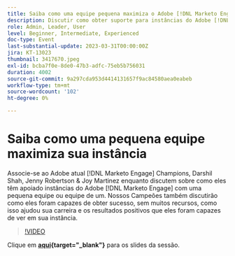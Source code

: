 ```yaml
---
title: Saiba como uma equipe pequena maximiza o Adobe [!DNL Marketo Engage] instância
description: Discutir como obter suporte para instâncias do Adobe [!DNL Marketo Engage] com uma pequena equipe ou equipe de um.
role: Admin, Leader, User
level: Beginner, Intermediate, Experienced
doc-type: Event
last-substantial-update: 2023-03-31T00:00:00Z
jira: KT-13023
thumbnail: 3417670.jpeg
exl-id: bcba7f0e-8de0-47b3-adfc-75eb5b756031
duration: 4002
source-git-commit: 9a297cda953d4414131657f9ac84580aea0eabeb
workflow-type: tm+mt
source-wordcount: '102'
ht-degree: 0%

---
```


# Saiba como uma pequena equipe maximiza sua instância

Associe-se ao Adobe atual [!DNL Marketo Engage] Champions, Darshil Shah, Jenny Robertson &amp; Joy Martinez enquanto discutem sobre como eles têm apoiado instâncias do Adobe [!DNL Marketo Engage] com uma pequena equipe ou equipe de um. Nossos Campeões também discutirão como eles foram capazes de obter sucesso, sem muitos recursos, como isso ajudou sua carreira e os resultados positivos que eles foram capazes de ver em sua instância.

>[!VIDEO](https://video.tv.adobe.com/v/3417670/?quality=12&learn=on)

Clique em **[aqui](assets/small-team-instance.pdf){target="_blank"}** para os slides da sessão.
